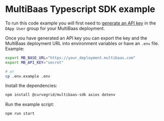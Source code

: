 # MultiBaas Typescript SDK example

To run this code example you will first need to [generate an API key](https://docs.curvegrid.com/multibaas/api/generate-api-keys/) in the `DApp User` group for your MultiBaas deployment.

Once you have generated an API key you can export the key and the MultiBaas deployment URL into environment variables or have an `.env` file. Example:

```sh
export MB_BASE_URL="https://your_deployment.multibaas.com"
export MB_API_KEY="secret"

# or 
cp .env.example .env
```

Install the dependencies:

```sh
npm install @curvegrid/multibaas-sdk axios dotenv
```

Run the example script:

```sh
npm run start
```
